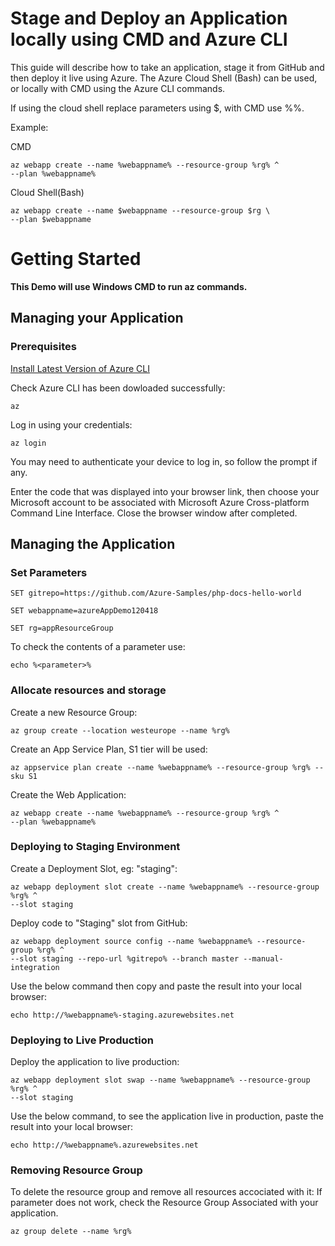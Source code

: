 # Stage and Deploy an Application locally using CMD and Azure CLI

This guide will describe how to take an application, stage it from GitHub and then deploy it live using Azure.
The Azure Cloud Shell (Bash) can be used, or locally with CMD using the Azure CLI commands.

If using the cloud shell replace parameters using $<parameter>, with CMD use %<parameter>%.

Example:

CMD 

    az webapp create --name %webappname% --resource-group %rg% ^
    --plan %webappname%

Cloud Shell(Bash) 

    az webapp create --name $webappname --resource-group $rg \
    --plan $webappname

# Getting Started

**This Demo will use Windows CMD to run az commands.**

## Managing your Application

### Prerequisites

[Install Latest Version of Azure CLI](https://docs.microsoft.com/en-us/cli/azure/install-azure-cli?view=azure-cli-latest)

Check Azure CLI has been dowloaded successfully:

    az

Log in using your credentials:

    az login

You may need to authenticate your device to log in, so follow the prompt if any.

Enter the code that was displayed into your browser link, then choose your Microsoft account to be associated with Microsoft Azure Cross-platform Command Line Interface. Close the browser window after completed.

## Managing the Application

### Set Parameters

    SET gitrepo=https://github.com/Azure-Samples/php-docs-hello-world

    SET webappname=azureAppDemo120418

    SET rg=appResourceGroup

To check the contents of a parameter use:

    echo %<parameter>%

### Allocate resources and storage

Create a new Resource Group:

    az group create --location westeurope --name %rg%

Create an App Service Plan, S1 tier will be used:

    az appservice plan create --name %webappname% --resource-group %rg% --sku S1

Create the Web Application:

    az webapp create --name %webappname% --resource-group %rg% ^
    --plan %webappname%

### Deploying to Staging Environment

Create a Deployment Slot, eg: "staging":

    az webapp deployment slot create --name %webappname% --resource-group %rg% ^
    --slot staging

Deploy code to "Staging" slot from GitHub:  

    az webapp deployment source config --name %webappname% --resource-group %rg% ^
    --slot staging --repo-url %gitrepo% --branch master --manual-integration

Use the below command then copy and paste the result into your local browser:
    
    echo http://%webappname%-staging.azurewebsites.net

### Deploying to Live Production

Deploy the application to live production:
    
    az webapp deployment slot swap --name %webappname% --resource-group %rg% ^
    --slot staging

Use the below command, to see the application live in production, paste the result into your local browser:
    
    echo http://%webappname%.azurewebsites.net

### Removing Resource Group

To delete the resource group and remove all resources accociated with it:
If parameter does not work, check the Resource Group Associated with your application.
    
    az group delete --name %rg%